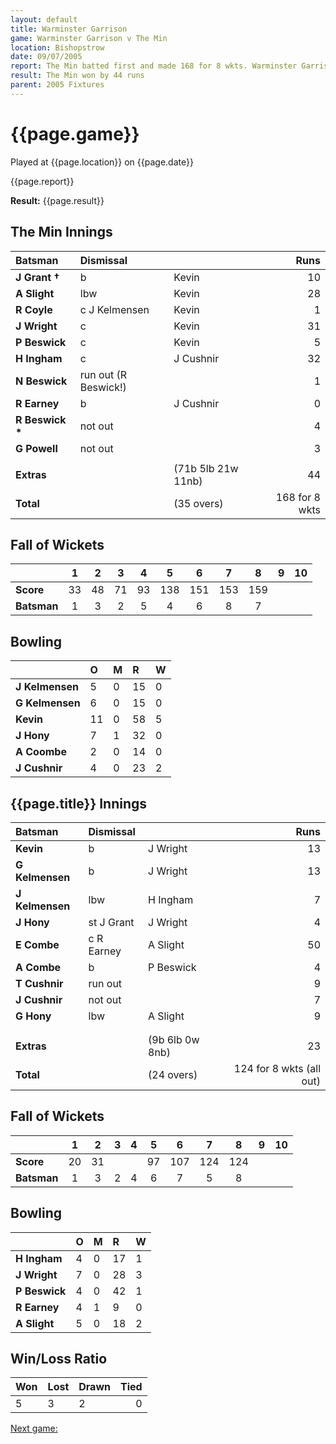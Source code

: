```yaml
---
layout: default
title: Warminster Garrison
game: Warminster Garrison v The Min
location: Bishopstrow
date: 09/07/2005
report: The Min batted first and made 168 for 8 wkts. Warminster Garrison replied with 124 for 8 wkts
result: The Min won by 44 runs
parent: 2005 Fixtures
---
```


# {{page.game}}

Played at {{page.location}} on {{page.date}}

{{page.report}}

**Result:** {{page.result}}

## The Min Innings

| Batsman | Dismissal |  | Runs |
|:---|:---|---|---:|
| **J Grant &#8224;** | b | Kevin | 10 |
| **A Slight** | lbw | Kevin | 28 |
| **R Coyle** | c J Kelmensen | Kevin | 1 |
| **J Wright** | c | Kevin | 31 |
| **P Beswick** | c | Kevin | 5 |
| **H Ingham** | c | J Cushnir | 32 |
| **N Beswick** | run out (R Beswick!) |  | 1 |
| **R Earney** | b | J Cushnir | 0 |
| **R Beswick &#42;** | not out |  | 4 |
| **G Powell** | not out |  | 3 |
|  |  |  |  |
| **Extras** | | (71b 5lb 21w 11nb) | 44 |
| **Total** | | (35 overs) | 168 for 8 wkts |

## Fall of Wickets

| | 1 | 2 | 3 | 4 | 5 | 6 | 7 | 8 | 9 | 10 |
|---|:---:|:---:|:---:|:---:|:---:|:---:|:---:|:---:|:---:|:---:|
| **Score** | 33 | 48 | 71 | 93 | 138 | 151 | 153 | 159 |  |  |
| **Batsman** | 1 | 3 | 2 | 5 | 4 | 6 | 8 | 7 |  |  |

## Bowling

| | O | M | R | W |
|---|:---|:---|:---|:---|
| **J Kelmensen** | 5 | 0 | 15 | 0 |
| **G Kelmensen** | 6 | 0 | 15 | 0 |
| **Kevin** | 11 | 0 | 58 | 5 |
| **J Hony** | 7 | 1 | 32 | 0 |
| **A Coombe** | 2 | 0 | 14 | 0 |
| **J Cushnir** | 4 | 0 | 23 | 2 |

## {{page.title}} Innings

| Batsman | Dismissal |  | Runs |
|:---|:---|---|---:|
| **Kevin** | b | J Wright | 13 |
| **G Kelmensen** | b | J Wright | 13 |
| **J Kelmensen** | lbw | H Ingham | 7 |
| **J Hony** | st J Grant | J Wright | 4 |
| **E Combe** | c R Earney | A Slight | 50 |
| **A Combe** | b | P Beswick  | 4 |
| **T Cushnir** | run out |  | 9 |
| **J Cushnir** | not out |  | 7 |
| **G Hony** | lbw | A Slight | 9 |
|  |  |  |  |
|  |  |  |  |
| **Extras** | | (9b 6lb 0w 8nb) | 23 |
| **Total** | | (24 overs) | 124 for 8 wkts (all out) |

## Fall of Wickets

| | 1 | 2 | 3 | 4 | 5 | 6 | 7 | 8 | 9 | 10 |
|---|:---:|:---:|:---:|:---:|:---:|:---:|:---:|:---:|:---:|:---:|
| **Score** | 20 | 31 |  |  | 97 | 107 | 124 | 124 |  |  |
| **Batsman** | 1 | 3 | 2 | 4 | 6 | 7 | 5 | 8 |  |  |

## Bowling

| | O | M | R | W |
|---|:---|:---|:---|:---|
| **H Ingham** | 4 | 0 | 17 | 1 |
| **J Wright** | 7 | 0 | 28 | 3 |
| **P Beswick** | 4 | 0 | 42 | 1 |
| **R Earney** | 4 | 1 | 9 | 0 |
| **A Slight** | 5 | 0 | 18 | 2 |

## Win/Loss Ratio

| Won | Lost | Drawn | Tied |
|:---|:---|:---|---:|
| 5 | 3 | 2 | 0 |

[Next game:]({{page.next}})